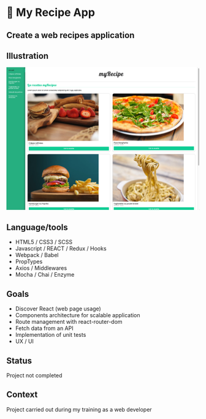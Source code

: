#  :spaghetti: My Recipe App

## Create a web recipes application

## Illustration
![Exemple](screenshot.png)

## Language/tools
- HTML5 / CSS3 / SCSS
- Javascript / REACT / Redux / Hooks
- Webpack / Babel
- PropTypes
- Axios / Middlewares
- Mocha / Chai / Enzyme

## Goals 
- Discover React (web page usage)
- Components architecture for scalable application
- Route management with react-router-dom
- Fetch data from an API
- Implementation of unit tests
- UX / UI

## Status
Project not completed

## Context
Project carried out during my training as a web developer
